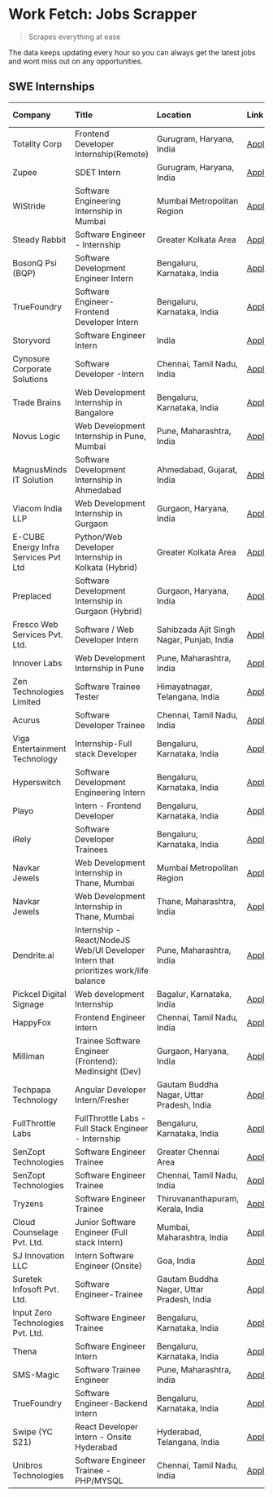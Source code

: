 # Work Fetch: Jobs Scrapper
> Scrapes everything at ease

The data keeps updating every hour so you can always get the latest jobs and wont miss out on any opportunities.

## SWE Internships
<!--START_SECTION:workfetch-->
| Company                              | Title                                                                                | Location                                  | Link                                                                                                                                                                                                                                                                                                | Date Posted   |
|:-------------------------------------|:-------------------------------------------------------------------------------------|:------------------------------------------|:----------------------------------------------------------------------------------------------------------------------------------------------------------------------------------------------------------------------------------------------------------------------------------------------------|:--------------|
| Totality Corp                        | Frontend Developer Internship(Remote)                                                | Gurugram, Haryana, India                  | [Apply](https://in.linkedin.com/jobs/view/frontend-developer-internship-remote-at-totality-corp-3897033997?position=8&pageNum=0&refId=xxE%2FrdjbT3Q9Gp7KW5JbCg%3D%3D&trackingId=TqClXQggOz4ZMi%2FQOc7pzw%3D%3D&trk=public_jobs_jserp-result_search-card)                                            | 2024-04-12    |
| Zupee                                | SDET Intern                                                                          | Gurugram, Haryana, India                  | [Apply](https://in.linkedin.com/jobs/view/sdet-intern-at-zupee-3888478071?position=35&pageNum=0&refId=xxE%2FrdjbT3Q9Gp7KW5JbCg%3D%3D&trackingId=AnhMe6l95nILGI%2FmUtsOYw%3D%3D&trk=public_jobs_jserp-result_search-card)                                                                            | 2024-04-09    |
| WiStride                             | Software Engineering Internship in Mumbai                                            | Mumbai Metropolitan Region                | [Apply](https://in.linkedin.com/jobs/view/software-engineering-internship-in-mumbai-at-wistride-3888218704?position=16&pageNum=0&refId=xxE%2FrdjbT3Q9Gp7KW5JbCg%3D%3D&trackingId=fORHQx8BbkPkvh9ctyxepA%3D%3D&trk=public_jobs_jserp-result_search-card)                                             | 2024-04-08    |
| Steady Rabbit                        | Software Engineer - Internship                                                       | Greater Kolkata Area                      | [Apply](https://in.linkedin.com/jobs/view/software-engineer-internship-at-steady-rabbit-3885171077?position=17&pageNum=0&refId=xxE%2FrdjbT3Q9Gp7KW5JbCg%3D%3D&trackingId=mN33qWKNQ4hs6lgq8wXlhw%3D%3D&trk=public_jobs_jserp-result_search-card)                                                     | 2024-04-08    |
| BosonQ Psi (BQP)                     | Software Development Engineer Intern                                                 | Bengaluru, Karnataka, India               | [Apply](https://in.linkedin.com/jobs/view/software-development-engineer-intern-at-bosonq-psi-bqp-3888328596?position=33&pageNum=0&refId=xxE%2FrdjbT3Q9Gp7KW5JbCg%3D%3D&trackingId=Nnat8Rv6DSWK5DUftqwknA%3D%3D&trk=public_jobs_jserp-result_search-card)                                            | 2024-04-06    |
| TrueFoundry                          | Software Engineer- Frontend Developer Intern                                         | Bengaluru, Karnataka, India               | [Apply](https://in.linkedin.com/jobs/view/software-engineer-frontend-developer-intern-at-truefoundry-3887320206?position=18&pageNum=0&refId=xxE%2FrdjbT3Q9Gp7KW5JbCg%3D%3D&trackingId=x1V0g85G7paFZSxMX3OFEw%3D%3D&trk=public_jobs_jserp-result_search-card)                                        | 2024-04-05    |
| Storyvord                            | Software Engineer Intern                                                             | India                                     | [Apply](https://in.linkedin.com/jobs/view/software-engineer-intern-at-storyvord-3518938006?position=12&pageNum=0&refId=xxE%2FrdjbT3Q9Gp7KW5JbCg%3D%3D&trackingId=PCouW10U%2BbRFr9HHmU96wA%3D%3D&trk=public_jobs_jserp-result_search-card)                                                           | 2024-04-04    |
| Cynosure Corporate Solutions         | Software Developer -Intern                                                           | Chennai, Tamil Nadu, India                | [Apply](https://in.linkedin.com/jobs/view/software-developer-intern-at-cynosure-corporate-solutions-3884767755?position=21&pageNum=0&refId=xxE%2FrdjbT3Q9Gp7KW5JbCg%3D%3D&trackingId=9kbNZpw6Kqu2XAuLtnsqvg%3D%3D&trk=public_jobs_jserp-result_search-card)                                         | 2024-04-04    |
| Trade Brains                         | Web Development Internship in Bangalore                                              | Bengaluru, Karnataka, India               | [Apply](https://in.linkedin.com/jobs/view/web-development-internship-in-bangalore-at-trade-brains-3885739433?position=49&pageNum=0&refId=xxE%2FrdjbT3Q9Gp7KW5JbCg%3D%3D&trackingId=rCEszMkaZch74IY8ECXr5A%3D%3D&trk=public_jobs_jserp-result_search-card)                                           | 2024-04-04    |
| Novus Logic                          | Web Development Internship in Pune, Mumbai                                           | Pune, Maharashtra, India                  | [Apply](https://in.linkedin.com/jobs/view/web-development-internship-in-pune-mumbai-at-novus-logic-3885741343?position=56&pageNum=0&refId=xxE%2FrdjbT3Q9Gp7KW5JbCg%3D%3D&trackingId=7m4eNJ1RhacaQvV5PISV2A%3D%3D&trk=public_jobs_jserp-result_search-card)                                          | 2024-04-04    |
| MagnusMinds IT Solution              | Software Development Internship in Ahmedabad                                         | Ahmedabad, Gujarat, India                 | [Apply](https://in.linkedin.com/jobs/view/software-development-internship-in-ahmedabad-at-magnusminds-it-solution-3883933909?position=34&pageNum=0&refId=xxE%2FrdjbT3Q9Gp7KW5JbCg%3D%3D&trackingId=gM9lVyTGhcwFDpw3W48m6w%3D%3D&trk=public_jobs_jserp-result_search-card)                           | 2024-04-03    |
| Viacom India LLP                     | Web Development Internship in Gurgaon                                                | Gurgaon, Haryana, India                   | [Apply](https://in.linkedin.com/jobs/view/web-development-internship-in-gurgaon-at-viacom-india-llp-3883946826?position=53&pageNum=0&refId=xxE%2FrdjbT3Q9Gp7KW5JbCg%3D%3D&trackingId=jGnZkhMZ1sy1iLqy0ENKwQ%3D%3D&trk=public_jobs_jserp-result_search-card)                                         | 2024-04-03    |
| E-CUBE Energy Infra Services Pvt Ltd | Python/Web Developer Internship in Kolkata (Hybrid)                                  | Greater Kolkata Area                      | [Apply](https://in.linkedin.com/jobs/view/python-web-developer-internship-in-kolkata-hybrid-at-e-cube-energy-infra-services-pvt-ltd-3882160442?position=14&pageNum=0&refId=xxE%2FrdjbT3Q9Gp7KW5JbCg%3D%3D&trackingId=XlSnvSR7PTFm0REQX%2F%2FJpQ%3D%3D&trk=public_jobs_jserp-result_search-card)     | 2024-04-02    |
| Preplaced                            | Software Development Internship in Gurgaon (Hybrid)                                  | Gurgaon, Haryana, India                   | [Apply](https://in.linkedin.com/jobs/view/software-development-internship-in-gurgaon-hybrid-at-preplaced-3880567870?position=19&pageNum=0&refId=xxE%2FrdjbT3Q9Gp7KW5JbCg%3D%3D&trackingId=vgHsaagcw3q3qB9XWr5ZTA%3D%3D&trk=public_jobs_jserp-result_search-card)                                    | 2024-04-01    |
| Fresco Web Services Pvt. Ltd.        | Software / Web Developer Intern                                                      | Sahibzada Ajit Singh Nagar, Punjab, India | [Apply](https://in.linkedin.com/jobs/view/software-web-developer-intern-at-fresco-web-services-pvt-ltd-3880552598?position=60&pageNum=0&refId=xxE%2FrdjbT3Q9Gp7KW5JbCg%3D%3D&trackingId=tbezJR9XfN%2FUDduiy3w0GA%3D%3D&trk=public_jobs_jserp-result_search-card)                                    | 2024-04-01    |
| Innover Labs                         | Web Development Internship in Pune                                                   | Pune, Maharashtra, India                  | [Apply](https://in.linkedin.com/jobs/view/web-development-internship-in-pune-at-innover-labs-3875494237?position=7&pageNum=0&refId=xxE%2FrdjbT3Q9Gp7KW5JbCg%3D%3D&trackingId=0sZ6O9wW%2FF6R2cdqaxBS7Q%3D%3D&trk=public_jobs_jserp-result_search-card)                                               | 2024-03-28    |
| Zen Technologies Limited             | Software Trainee Tester                                                              | Himayatnagar, Telangana, India            | [Apply](https://in.linkedin.com/jobs/view/software-trainee-tester-at-zen-technologies-limited-3872100214?position=10&pageNum=0&refId=xxE%2FrdjbT3Q9Gp7KW5JbCg%3D%3D&trackingId=iWRNl8lrxt%2FT5pqpLZuGLw%3D%3D&trk=public_jobs_jserp-result_search-card)                                             | 2024-03-26    |
| Acurus                               | Software Developer Trainee                                                           | Chennai, Tamil Nadu, India                | [Apply](https://in.linkedin.com/jobs/view/software-developer-trainee-at-acurus-3871400616?position=20&pageNum=0&refId=xxE%2FrdjbT3Q9Gp7KW5JbCg%3D%3D&trackingId=V4WC3M6zMlCoTiYeXu5%2BmA%3D%3D&trk=public_jobs_jserp-result_search-card)                                                            | 2024-03-26    |
| Viga Entertainment Technology        | Internship-Full stack Developer                                                      | Bengaluru, Karnataka, India               | [Apply](https://in.linkedin.com/jobs/view/internship-full-stack-developer-at-viga-entertainment-technology-3870669789?position=26&pageNum=0&refId=xxE%2FrdjbT3Q9Gp7KW5JbCg%3D%3D&trackingId=Vm4DqhNUrPe9bbSBjvK95Q%3D%3D&trk=public_jobs_jserp-result_search-card)                                  | 2024-03-25    |
| Hyperswitch                          | Software Development Engineering Intern                                              | Bengaluru, Karnataka, India               | [Apply](https://in.linkedin.com/jobs/view/software-development-engineering-intern-at-hyperswitch-3865513498?position=57&pageNum=0&refId=xxE%2FrdjbT3Q9Gp7KW5JbCg%3D%3D&trackingId=vMaflZ0FgNsy%2FxiVS0Sqaw%3D%3D&trk=public_jobs_jserp-result_search-card)                                          | 2024-03-23    |
| Playo                                | Intern - Frontend Developer                                                          | Bengaluru, Karnataka, India               | [Apply](https://in.linkedin.com/jobs/view/intern-frontend-developer-at-playo-3864131172?position=5&pageNum=0&refId=xxE%2FrdjbT3Q9Gp7KW5JbCg%3D%3D&trackingId=SZAAjdsPmYIz%2BSyMy3oqSQ%3D%3D&trk=public_jobs_jserp-result_search-card)                                                               | 2024-03-22    |
| iRely                                | Software Developer Trainees                                                          | Bengaluru, Karnataka, India               | [Apply](https://in.linkedin.com/jobs/view/software-developer-trainees-at-irely-3860566039?position=3&pageNum=0&refId=xxE%2FrdjbT3Q9Gp7KW5JbCg%3D%3D&trackingId=kyKqNzgGOkJh78kqBK2foQ%3D%3D&trk=public_jobs_jserp-result_search-card)                                                               | 2024-03-18    |
| Navkar Jewels                        | Web Development Internship in Thane, Mumbai                                          | Mumbai Metropolitan Region                | [Apply](https://in.linkedin.com/jobs/view/web-development-internship-in-thane-mumbai-at-navkar-jewels-3858080315?position=54&pageNum=0&refId=xxE%2FrdjbT3Q9Gp7KW5JbCg%3D%3D&trackingId=VerLa5WJaIL93WDdKuJAnA%3D%3D&trk=public_jobs_jserp-result_search-card)                                       | 2024-03-15    |
| Navkar Jewels                        | Web Development Internship in Thane, Mumbai                                          | Thane, Maharashtra, India                 | [Apply](https://in.linkedin.com/jobs/view/web-development-internship-in-thane-mumbai-at-navkar-jewels-3858087224?position=58&pageNum=0&refId=xxE%2FrdjbT3Q9Gp7KW5JbCg%3D%3D&trackingId=yvzmCMsTICH10jE7yyoIXw%3D%3D&trk=public_jobs_jserp-result_search-card)                                       | 2024-03-15    |
| Dendrite.ai                          | Internship - React/NodeJS Web/UI Developer Intern that prioritizes work/life balance | Pune, Maharashtra, India                  | [Apply](https://in.linkedin.com/jobs/view/internship-react-nodejs-web-ui-developer-intern-that-prioritizes-work-life-balance-at-dendrite-ai-3853583200?position=32&pageNum=0&refId=xxE%2FrdjbT3Q9Gp7KW5JbCg%3D%3D&trackingId=sF8FKqOvbabhEajzpjCI3w%3D%3D&trk=public_jobs_jserp-result_search-card) | 2024-03-12    |
| Pickcel Digital Signage              | Web development Internship                                                           | Bagalur, Karnataka, India                 | [Apply](https://in.linkedin.com/jobs/view/web-development-internship-at-pickcel-digital-signage-3849506118?position=52&pageNum=0&refId=xxE%2FrdjbT3Q9Gp7KW5JbCg%3D%3D&trackingId=OrDJIBf0K8kfMooqBoltQQ%3D%3D&trk=public_jobs_jserp-result_search-card)                                             | 2024-03-08    |
| HappyFox                             | Frontend Engineer Intern                                                             | Chennai, Tamil Nadu, India                | [Apply](https://in.linkedin.com/jobs/view/frontend-engineer-intern-at-happyfox-3848357951?position=45&pageNum=0&refId=xxE%2FrdjbT3Q9Gp7KW5JbCg%3D%3D&trackingId=qlr7ddmrb6wFgB6fVZ%2Bqvw%3D%3D&trk=public_jobs_jserp-result_search-card)                                                            | 2024-03-07    |
| Milliman                             | Trainee Software Engineer (Frontend): MedInsight (Dev)                               | Gurgaon, Haryana, India                   | [Apply](https://in.linkedin.com/jobs/view/trainee-software-engineer-frontend-medinsight-dev-at-milliman-3792874280?position=11&pageNum=0&refId=xxE%2FrdjbT3Q9Gp7KW5JbCg%3D%3D&trackingId=4i0qZkmabbXPT%2BaHrOVbBg%3D%3D&trk=public_jobs_jserp-result_search-card)                                   | 2024-03-01    |
| Techpapa Technology                  | Angular Developer Intern/Fresher                                                     | Gautam Buddha Nagar, Uttar Pradesh, India | [Apply](https://in.linkedin.com/jobs/view/angular-developer-intern-fresher-at-techpapa-technology-3834305862?position=59&pageNum=0&refId=xxE%2FrdjbT3Q9Gp7KW5JbCg%3D%3D&trackingId=GPy1kCJowkVYr2fO2Ih%2Bcw%3D%3D&trk=public_jobs_jserp-result_search-card)                                         | 2024-02-20    |
| FullThrottle Labs                    | FullThrottle Labs - Full Stack Engineer - Internship                                 | Bengaluru, Karnataka, India               | [Apply](https://in.linkedin.com/jobs/view/fullthrottle-labs-full-stack-engineer-internship-at-fullthrottle-labs-3829636016?position=55&pageNum=0&refId=xxE%2FrdjbT3Q9Gp7KW5JbCg%3D%3D&trackingId=IvZF6%2FPlKtwYKCLpjLD2aw%3D%3D&trk=public_jobs_jserp-result_search-card)                           | 2024-02-17    |
| SenZopt Technologies                 | Software Engineer Trainee                                                            | Greater Chennai Area                      | [Apply](https://in.linkedin.com/jobs/view/software-engineer-trainee-at-senzopt-technologies-3827688781?position=36&pageNum=0&refId=xxE%2FrdjbT3Q9Gp7KW5JbCg%3D%3D&trackingId=FVG%2B7g4aZ4%2F3oI0ndmLrvA%3D%3D&trk=public_jobs_jserp-result_search-card)                                             | 2024-02-12    |
| SenZopt Technologies                 | Software Engineer Trainee                                                            | Chennai, Tamil Nadu, India                | [Apply](https://in.linkedin.com/jobs/view/software-engineer-trainee-at-senzopt-technologies-3827686880?position=48&pageNum=0&refId=xxE%2FrdjbT3Q9Gp7KW5JbCg%3D%3D&trackingId=4t2oXLrSMEJ41%2BUscZy0%2Bg%3D%3D&trk=public_jobs_jserp-result_search-card)                                             | 2024-02-12    |
| Tryzens                              | Software Engineer Trainee                                                            | Thiruvananthapuram, Kerala, India         | [Apply](https://in.linkedin.com/jobs/view/software-engineer-trainee-at-tryzens-3809363491?position=38&pageNum=0&refId=xxE%2FrdjbT3Q9Gp7KW5JbCg%3D%3D&trackingId=w11PiG3JReGXSCtTz%2FmG9A%3D%3D&trk=public_jobs_jserp-result_search-card)                                                            | 2024-01-18    |
| Cloud Counselage Pvt. Ltd.           | Junior Software Engineer (Full stack Intern)                                         | Mumbai, Maharashtra, India                | [Apply](https://in.linkedin.com/jobs/view/junior-software-engineer-full-stack-intern-at-cloud-counselage-pvt-ltd-3803132814?position=28&pageNum=0&refId=xxE%2FrdjbT3Q9Gp7KW5JbCg%3D%3D&trackingId=CAyAeWSJV8QmRFMvIS6%2F6w%3D%3D&trk=public_jobs_jserp-result_search-card)                          | 2024-01-11    |
| SJ Innovation LLC                    | Intern Software Engineer (Onsite)                                                    | Goa, India                                | [Apply](https://in.linkedin.com/jobs/view/intern-software-engineer-onsite-at-sj-innovation-llc-3799959011?position=43&pageNum=0&refId=xxE%2FrdjbT3Q9Gp7KW5JbCg%3D%3D&trackingId=ha1wq0T1SmB%2FlAtKHBf5gg%3D%3D&trk=public_jobs_jserp-result_search-card)                                            | 2024-01-11    |
| Suretek Infosoft Pvt. Ltd.           | Software Engineer-Trainee                                                            | Gautam Buddha Nagar, Uttar Pradesh, India | [Apply](https://in.linkedin.com/jobs/view/software-engineer-trainee-at-suretek-infosoft-pvt-ltd-3800934643?position=24&pageNum=0&refId=xxE%2FrdjbT3Q9Gp7KW5JbCg%3D%3D&trackingId=V%2Bmxyxv0KSEEuPRioG51Iw%3D%3D&trk=public_jobs_jserp-result_search-card)                                           | 2024-01-09    |
| Input Zero Technologies Pvt. Ltd.    | Software Engineer Trainee                                                            | Bengaluru, Karnataka, India               | [Apply](https://in.linkedin.com/jobs/view/software-engineer-trainee-at-input-zero-technologies-pvt-ltd-3800927643?position=29&pageNum=0&refId=xxE%2FrdjbT3Q9Gp7KW5JbCg%3D%3D&trackingId=EPaond5pOSj32DBSJmM9lQ%3D%3D&trk=public_jobs_jserp-result_search-card)                                      | 2024-01-09    |
| Thena                                | Software Engineer Intern                                                             | Bengaluru, Karnataka, India               | [Apply](https://in.linkedin.com/jobs/view/software-engineer-intern-at-thena-3778731751?position=22&pageNum=0&refId=xxE%2FrdjbT3Q9Gp7KW5JbCg%3D%3D&trackingId=dgUA%2BKpjR%2B%2BS%2FZPcXK0lwQ%3D%3D&trk=public_jobs_jserp-result_search-card)                                                         | 2023-12-05    |
| SMS-Magic                            | Software Trainee Engineer                                                            | Pune, Maharashtra, India                  | [Apply](https://in.linkedin.com/jobs/view/software-trainee-engineer-at-sms-magic-3761409781?position=30&pageNum=0&refId=xxE%2FrdjbT3Q9Gp7KW5JbCg%3D%3D&trackingId=LGv2lduVKj%2FHL7bJGtVt0g%3D%3D&trk=public_jobs_jserp-result_search-card)                                                          | 2023-11-16    |
| TrueFoundry                          | Software Engineer-Backend Intern                                                     | Bengaluru, Karnataka, India               | [Apply](https://in.linkedin.com/jobs/view/software-engineer-backend-intern-at-truefoundry-3779508170?position=31&pageNum=0&refId=xxE%2FrdjbT3Q9Gp7KW5JbCg%3D%3D&trackingId=Al2FF6TzzzRVDF5tNpri1w%3D%3D&trk=public_jobs_jserp-result_search-card)                                                   | 2023-11-10    |
| Swipe (YC S21)                       | React Developer Intern - Onsite Hyderabad                                            | Hyderabad, Telangana, India               | [Apply](https://in.linkedin.com/jobs/view/react-developer-intern-onsite-hyderabad-at-swipe-yc-s21-3737600089?position=39&pageNum=0&refId=xxE%2FrdjbT3Q9Gp7KW5JbCg%3D%3D&trackingId=b3Hshw6wVjLxrBAMtKmw%2FQ%3D%3D&trk=public_jobs_jserp-result_search-card)                                         | 2023-10-13    |
| Unibros Technologies                 | Software Engineer Trainee - PHP/MYSQL                                                | Chennai, Tamil Nadu, India                | [Apply](https://in.linkedin.com/jobs/view/software-engineer-trainee-php-mysql-at-unibros-technologies-3656599241?position=37&pageNum=0&refId=xxE%2FrdjbT3Q9Gp7KW5JbCg%3D%3D&trackingId=HvD0zVOuvHi%2FJEqs4x08Aw%3D%3D&trk=public_jobs_jserp-result_search-card)                                     | 2023-06-12    |
<!--END_SECTION:workfetch-->
